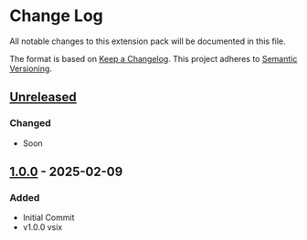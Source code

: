 # Change Log

All notable changes to this extension pack will be documented in this file.

The format is based on [Keep a Changelog].
This project adheres to [Semantic Versioning].

## [Unreleased]

### Changed

- Soon

## [1.0.0] - 2025-02-09

### Added

- Initial Commit
- v1.0.0 vsix

<!-- Links -->
[keep a changelog]: http://keepachangelog.com/
[semantic versioning]: https://semver.org/spec/v2.0.0.html

<!-- Version -->
[unreleased]: https://github.com/ggoodwin/python-hotpack/compare/v1.0.0...develop
[1.0.0]: https://github.com/ggoodwin/python-hotpack/tree/v1.0.0
